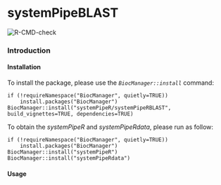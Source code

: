 # systemPipeBLAST 

<!-- badges: start -->
![R-CMD-check](https://github.com/systemPipeR/systemPipeBLAST/workflows/R-CMD-check/badge.svg)
<!-- badges: end -->

### Introduction


#### Installation 
To install the package, please use the _`BiocManager::install`_ command:
```
if (!requireNamespace("BiocManager", quietly=TRUE))
    install.packages("BiocManager")
BiocManager::install("systemPipeR/systemPipeRBLAST", build_vignettes=TRUE, dependencies=TRUE)
```
To obtain the *systemPipeR* and *systemPipeRdata*, please run as follow:
```
if (!requireNamespace("BiocManager", quietly=TRUE))
    install.packages("BiocManager")
BiocManager::install("systemPipeR")
BiocManager::install("systemPipeRdata")
```

#### Usage
